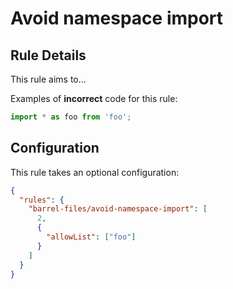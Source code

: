 # Avoid namespace import

## Rule Details

This rule aims to...

Examples of **incorrect** code for this rule:

```js
import * as foo from 'foo';
```

## Configuration

This rule takes an optional configuration:

```json
{
  "rules": {
    "barrel-files/avoid-namespace-import": [
      2,
      {
        "allowList": ["foo"]
      }
    ]
  }
}
```
